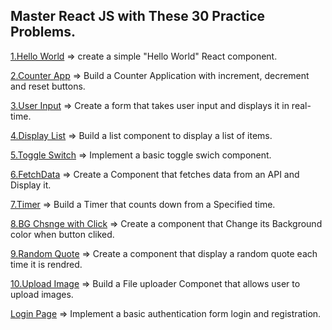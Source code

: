 ## Master React JS with These 30 Practice Problems.


[1.Hello World](././1-HelloWorld) => 
create a simple "Hello World" React component.


[2.Counter App](././2-Count) =>
Build a Counter Application with increment, decrement and reset buttons.


[3.User Input](././3-UserInput) =>
Create a form that takes user input and displays it in real-time.


[4.Display List](././4-Displaylist) =>
Build a list component to display a list of items.


[5.Toggle Switch](././5-Toggleswitch) =>
Implement a basic toggle swich component.

[6.FetchData](././6-Fetchdata) =>
Create a Component that fetches data from an API and Display it.

[7.Timer](././7-Timer) =>
Build a Timer that counts down from a Specified time.


[8.BG Chsnge with Click](././8-BGChangeColor) =>
Create a component that Change its Background color when button cliked.


[9.Random Quote](././9-RandomQuote) =>
Create a component that display a random quote each time it is rendred.


[10.Upload Image](././10-UploadImage) =>
Build a File uploader Componet that allows user to upload images.


[Login Page](././11-LoginReg) => Implement a basic authentication form login and registration.